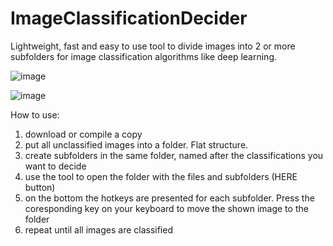 # ImageClassificationDecider

Lightweight, fast and easy to use tool to divide images into 2 or more subfolders for image classification algorithms like deep learning.

![image](https://user-images.githubusercontent.com/8245848/188465630-a40ca86c-726c-47eb-80fa-e734c46d6e14.png)

![image](https://user-images.githubusercontent.com/8245848/188465488-8da56cb4-dd2e-46af-a301-397f1fc70f0b.png)

How to use:
1) download or compile a copy
2) put all unclassified images into a folder. Flat structure.
3) create subfolders in the same folder, named after the classifications you want to decide
4) use the tool to open the folder with the files and subfolders (HERE button)
5) on the bottom the hotkeys are presented for each subfolder. Press the coresponding key on your keyboard to move the shown image to the folder
6) repeat until all images are classified
